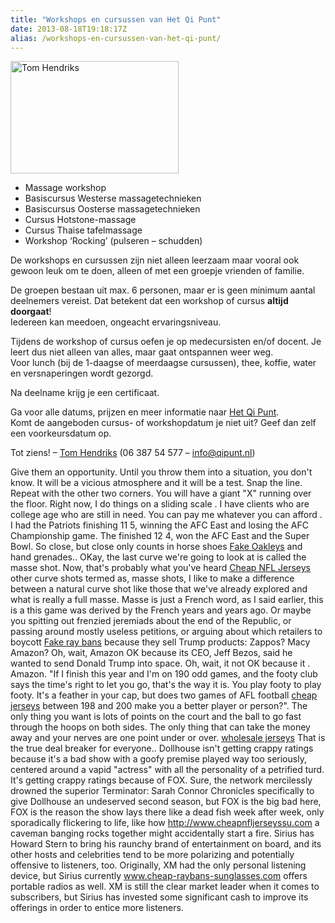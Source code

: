```yaml
---
title: "Workshops en cursussen van Het Qi Punt"
date: 2013-08-18T19:18:17Z
alias: /workshops-en-cursussen-van-het-qi-punt/
---
```

<img class="alignright size-medium wp-image-434" alt="Tom Hendriks" src="https://res.cloudinary.com/piith/image/upload/2013/08/Tom_thailand_1-269x180.jpg" width="269" height="180" />

<ul>
<li>Massage workshop</li>
<li>Basiscursus Westerse massagetechnieken</li>
<li>Basiscursus Oosterse massagetechnieken</li>
<li>Cursus Hotstone-massage</li>
<li>Cursus Thaise tafelmassage</li>
<li>Workshop &#8216;Rocking&#8217; (pulseren &#8211; schudden)</li>
</ul>

<!--more-->De workshops en cursussen zijn niet alleen leerzaam maar vooral ook gewoon leuk om te doen, alleen of met een groepje vrienden of familie.<br />
De groepen bestaan uit max. 6 personen, maar er is geen minimum aantal deelnemers vereist. Dat betekent dat een workshop of cursus <strong>altijd doorgaat</strong>!<br />
Iedereen kan meedoen, ongeacht ervaringsniveau.

Tijdens de workshop of cursus oefen je op medecursisten en/of docent. Je leert dus niet alleen van alles, maar gaat ontspannen weer weg.<br />
Voor lunch (bij de 1-daagse of meerdaagse cursussen), thee, koffie, water en versnaperingen wordt gezorgd.

Na deelname krijg je een certificaat.

Ga voor alle datums, prijzen en meer informatie naar <a href="http://www.qipunt.nl">Het Qi Punt</a>.<br />
Komt de aangeboden cursus- of workshopdatum je niet uit? Geef dan zelf een voorkeursdatum op.

Tot ziens! &#8211; <a href="https://piith.nl/wie-doet-wat/tom-hendriks/">Tom Hendriks</a> (06 387 54 577 &#8211; <a href="mailto:info@qipunt.nl">info@qipunt.nl</a>)

<div id="div_id_1672">
Give them an opportunity. Until you throw them into a situation, you don't know. It will be a vicious atmosphere and it will be a test. Snap the line. Repeat with the other two corners. You will have a giant "X" running over the floor. Right now, I do things on a sliding scale . I have clients who are college age who are still in need. You can pay me whatever you can afford . I had the Patriots finishing 11 5, winning the AFC East and losing the AFC Championship game. The finished 12 4, won the AFC East and the Super Bowl. So close, but close only counts in horse shoes <a href="http://www.buyoakleysunglasses.com/" target="_blank">Fake Oakleys</a>  and hand grenades.. OKay, the last curve we're going to look at is called the masse shot. Now, that's probably what you've heard <a href="http://www.cheapnfljerseyssu.com/" target="_blank">Cheap NFL Jerseys</a>  other curve shots termed as, masse shots, I like to make a difference between a natural curve shot like those that we've already explored and what is really a full masse. Masse is just a French word, as I said earlier, this is a this game was derived by the French years and years ago. Or maybe you spitting out frenzied jeremiads about the end of the Republic, or passing around mostly useless petitions, or arguing about which retailers to boycott <a href="http://www.cheapraybansunglasseser.com/" target="_blank">Fake ray bans</a>  because they sell Trump products: Zappos? Macy Amazon? Oh, wait, Amazon OK because its CEO, Jeff Bezos, said he wanted to send Donald Trump into space. Oh, wait, it not OK because it . Amazon. "If I finish this year and I'm on 190 odd games, and the footy club says the time's right to let you go, that's the way it is. You play footy to play footy. It's a feather in your cap, but does two games of AFL football <a href="http://www.cheapjerseys2013.com/" target="_blank">cheap jerseys</a>  between 198 and 200 make you a better player or person?". The only thing you want is lots of points on the court and the ball to go fast through the hoops on both sides. The only thing that can take the money away and your nerves are one point under or over. <a href="http://www.cheapjerseysselling.com/" target="_blank">wholesale jerseys</a>  That is the true deal breaker for everyone.. Dollhouse isn't getting crappy ratings because it's a bad show with a goofy premise played way too seriously, centered around a vapid "actress" with all the personality of a petrified turd. It's getting crappy ratings because of FOX. Sure, the network mercilessly drowned the superior Terminator: Sarah Connor Chronicles specifically to give Dollhouse an undeserved second season, but FOX is the big bad here, FOX is the reason the show lays there like a dead fish week after week, only sporadically flickering to life, like how <a href="http://www.cheapnfljerseyssu.com/" target="_blank">http://www.cheapnfljerseyssu.com</a>  a caveman banging rocks together might accidentally start a fire. Sirius has Howard Stern to bring his raunchy brand of entertainment on board, and its other hosts and celebrities tend to be more polarizing and potentially offensive to listeners, too. Originally, XM had the only personal listening device, but Sirius currently <a href="http://www.cheap-raybans-sunglasses.com/" target="_blank">www.cheap-raybans-sunglasses.com</a>  offers portable radios as well. XM is still the clear market leader when it comes to subscribers, but Sirius has invested some significant cash to improve its offerings in order to entice more listeners. </div>